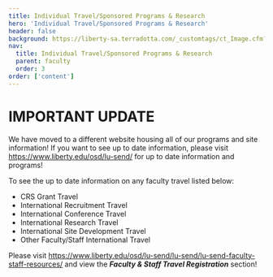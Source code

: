 ```yaml
---
title: Individual Travel/Sponsored Programs & Research 
hero: 'Individual Travel/Sponsored Programs & Research'
header: false
background: https://liberty-sa.terradotta.com/_customtags/ct_Image.cfm?Image_ID=35627
nav:
  title: Individual Travel/Sponsored Programs & Research  
  parent: faculty
  order: 3
order: ['content']
---
```



# IMPORTANT UPDATE

We have moved to a different website housing all of our programs and site information! If you want to see up to date information, please visit https://www.liberty.edu/osd/lu-send/ for up to date information and programs! 

To see the up to date information on any faculty travel listed below:

- CRS Grant Travel
- International Recruitment Travel
- International Conference Travel 
- International Research Travel
- International Site Development Travel
- Other Faculty/Staff International Travel

Please visit https://www.liberty.edu/osd/lu-send/lu-send/lu-send-faculty-staff-resources/ and view the **_Faculty & Staff Travel Registration_** section!

